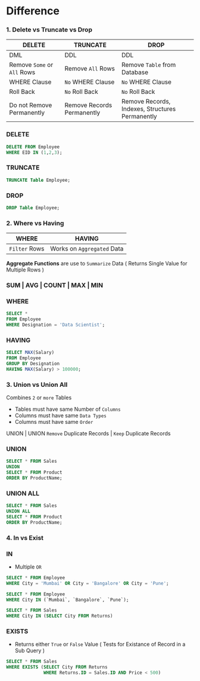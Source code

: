 # Difference

###  1. Delete vs Truncate vs Drop

DELETE | TRUNCATE | DROP
--- | --- | ---
DML | DDL | DDL
Remove `Some` or `All` Rows | Remove `All` Rows | Remove `Table` from Database
WHERE Clause | `No` WHERE Clause | `No` WHERE Clause
Roll Back | `No` Roll Back | `No` Roll Back
Do not Remove Permanently | Remove Records Permanently | Remove Records, Indexes, Structures Permanently

### DELETE 
```SQL 
DELETE FROM Employee
WHERE EID IN (1,2,3);
```

### TRUNCATE
```SQL
TRUNCATE Table Employee;
```

### DROP 
```SQL
DROP Table Employee;
```

### 2. Where vs Having

WHERE | HAVING
--- | ---
`Filter` Rows | Works on `Aggregated` Data

**Aggregate Functions** are use to `Summarize` Data ( Returns Single Value for Multiple Rows )

### SUM | AVG | COUNT | MAX | MIN

### WHERE
```SQL
SELECT * 
FROM Employee
WHERE Designation = 'Data Scientist';
```

### HAVING
```SQL
SELECT MAX(Salary)
FROM Employee
GROUP BY Designation
HAVING MAX(Salary) > 100000;
```

### 3. Union vs Union All

Combines `2` or `more` Tables
- Tables must have same Number of `Columns`
- Columns must have same `Data Types`
- Columns must have same `Order`

UNION | UNION
`Remove` Duplicate Records | `Keep` Duplicate Records

### UNION
```SQL
SELECT * FROM Sales
UNION
SELECT * FROM Product
ORDER BY ProductName;
```

### UNION ALL
```SQL
SELECT * FROM Sales
UNION ALL
SELECT * FROM Product
ORDER BY ProductName;
```

### 4. In vs Exist 

### IN 
- Multiple `OR`

```SQL
SELECT * FROM Employee
WHERE City = 'Mumbai' OR City = 'Bangalore' OR City = 'Pune';
```

```SQL
SELECT * FROM Employee
WHERE City IN (`Mumbai`, `Bangalore`, `Pune`);
```

```SQL
SELECT * FROM Sales
WHERE City IN (SELECT City FROM Returns)
```

### EXISTS
- Returns either `True` or `False` Value ( Tests for Existance of Record in a Sub Query )

```SQL
SELECT * FROM Sales
WHERE EXISTS (SELECT City FROM Returns
              WHERE Returns.ID = Sales.ID AND Price < 500)
```
